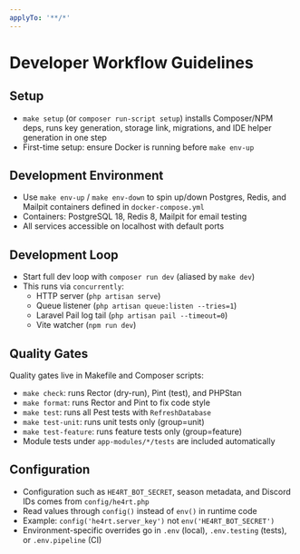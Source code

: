 ```yaml
---
applyTo: '**/*'
---
```


# Developer Workflow Guidelines

## Setup
- `make setup` (or `composer run-script setup`) installs Composer/NPM deps, runs key generation, storage link, migrations, and IDE helper generation in one step
- First-time setup: ensure Docker is running before `make env-up`

## Development Environment
- Use `make env-up` / `make env-down` to spin up/down Postgres, Redis, and Mailpit containers defined in `docker-compose.yml`
- Containers: PostgreSQL 18, Redis 8, Mailpit for email testing
- All services accessible on localhost with default ports

## Development Loop
- Start full dev loop with `composer run dev` (aliased by `make dev`)
- This runs via `concurrently`:
  - HTTP server (`php artisan serve`)
  - Queue listener (`php artisan queue:listen --tries=1`)
  - Laravel Pail log tail (`php artisan pail --timeout=0`)
  - Vite watcher (`npm run dev`)

## Quality Gates
Quality gates live in Makefile and Composer scripts:
- `make check`: runs Rector (dry-run), Pint (test), and PHPStan
- `make format`: runs Rector and Pint to fix code style
- `make test`: runs all Pest tests with `RefreshDatabase`
- `make test-unit`: runs unit tests only (group=unit)
- `make test-feature`: runs feature tests only (group=feature)
- Module tests under `app-modules/*/tests` are included automatically

## Configuration
- Configuration such as `HE4RT_BOT_SECRET`, season metadata, and Discord IDs comes from `config/he4rt.php`
- Read values through `config()` instead of `env()` in runtime code
- Example: `config('he4rt.server_key')` not `env('HE4RT_BOT_SECRET')`
- Environment-specific overrides go in `.env` (local), `.env.testing` (tests), or `.env.pipeline` (CI)
